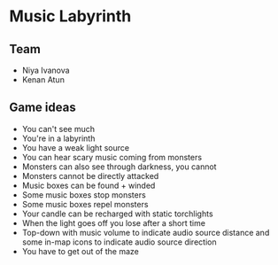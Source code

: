# Music Labyrinth

## Team
- Niya Ivanova
- Kenan Atun

## Game ideas
- You can't see much
- You're in a labyrinth
- You have a weak light source
- You can hear scary music coming from monsters
- Monsters can also see through darkness, you cannot
- Monsters cannot be directly attacked
- Music boxes can be found + winded
- Some music boxes stop monsters
- Some music boxes repel monsters
- Your candle can be recharged with static torchlights
- When the light goes off you lose after a short time
- Top-down with music volume to indicate audio source distance and some in-map icons to indicate audio source direction
- You have to get out of the maze

